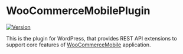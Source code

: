 # WooCommerceMobilePlugin

[![Version](https://img.shields.io/badge/Version-1.0.0-green)](https://github.com/ShiftHackZ/WooCommerceMobile/releases)

This is the plugin for WordPress, that provides REST API extensions to support core features of [WooCommerceMobile](https://github.com/ShiftHackZ/WooCommerceMobile) application.
